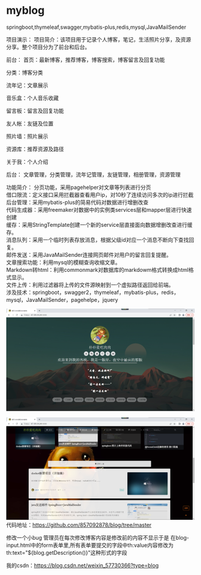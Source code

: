 # myblog
springboot,thymeleaf,swagger,mybatis-plus,redis,mysql,JavaMailSender



项目演示：
项目简介：该项目用于记录个人博客，笔记，生活照片分享，及资源分享。整个项目分为了前台和后台。

前台： 
首页：最新博客，推荐博客，博客搜索，博客留言及回复功能

分类：博客分类 

流年记：文章展示

音乐盒：个人音乐收藏

留言板：留言及回复功能

友人帐：友链及位置

照片墙：照片展示

资源库：推荐资源及路径

关于我：个人介绍

后台：
文章管理，分类管理，流年记管理，友链管理，相册管理，资源管理

功能简介：
		分页功能，采用pagehelper对文章等列表进行分页\
		借口限流：定义接口采用拦截器查看用户ip，对10秒了连续访问多次的ip进行拦截\
		后台管理：采用mybatis-plus的简易代码对数据进行增删改查\
		代码生成器：采用freemaker对数据中的实例类services层和mapper层进行快速创建\
		缓存：采用StringTemplate创建一个新的service层直接面向数据增删改查进行缓存。\
		消息队列：采用一个临时列表存放消息，根据父级id对应一个消息不断向下查找回复。\
		邮件发送：采用JavaMailSender连接网页邮件对用户的留言回复提醒。\
		文章搜索功能：利用mysql的模糊查询收缩文章。\
		Markdown转html：利用commonmark对数据库的markdowm格式转换成html格式显示。\
		文件上传：利用过滤器将上传的文件源映射到一个虚拟路径返回给前端。\
	涉及技术：springboot，swagger2，thymeleaf，mybatis-plus，redis，mysql，JavaMailSender，pagehelpe，jquery
        

![image](https://github.com/857092878/myblog/blob/master/QQ%E5%9B%BE%E7%89%8720220926121354.png)

![image](https://github.com/857092878/myblog/blob/master/QQ%E5%9B%BE%E7%89%8720220925153040.png)
代码地址：https://github.com/857092878/blog/tree/master

修改一个小bug
管理员在每次修改博客内容是修改前的内容不显示于是
在blog-input.html中的form表单里,所有表单要提交的字段中th:value内容修改为  th:text="${blog.getDescription()}"这种形式的字段

我的csdn：https://blog.csdn.net/weixin_57730366?type=blog
